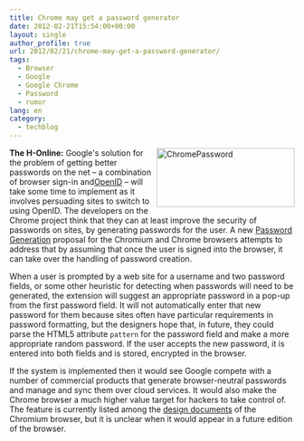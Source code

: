 ```yaml
---
title: Chrome may get a password generator
date: 2012-02-21T15:54:00+00:00
layout: single
author_profile: true
url: 2012/02/21/chrome-may-get-a-password-generator/
tags:
  - Browser
  - Google
  - Google Chrome
  - Password
  - rumor
lang: en
category: 
  - techblog
---
```

[<img title="ChromePassword" border="0" alt="ChromePassword" align="right" src="http://lh3.ggpht.com/-oK2iESuzwiY/T0O3Fvbx__I/AAAAAAAAE5Y/Pw1dHxo4UME/ChromePassword_thumb.png?imgmax=800" width="244" height="104" />](http://lh5.ggpht.com/-Hunk8GBv7O8/T0O23sJbzzI/AAAAAAAAE5Q/VLtiTtFTa9k/s1600-h/ChromePassword%25255B2%25255D.png)**The H-Online:** Google's solution for the problem of getting better passwords on the net – a combination of browser sign-in and[OpenID](http://openid.net/) – will take some time to implement as it involves persuading sites to switch to using OpenID. The developers on the Chrome project think that they can at least improve the security of passwords on sites, by generating passwords for the user. A new [Password Generation](https://sites.google.com/a/chromium.org/dev/developers/design-documents/password-generation) proposal for the Chromium and Chrome browsers attempts to address that by assuming that once the user is signed into the browser, it can take over the handling of password creation. 

When a user is prompted by a web site for a username and two password fields, or some other heuristic for detecting when passwords will need to be generated, the extension will suggest an appropriate password in a pop-up from the first password field. It will not automatically enter that new password for them because sites often have particular requirements in password formatting, but the designers hope that, in future, they could parse the HTML5 attribute `pattern` for the password field and make a more appropriate random password. If the user accepts the new password, it is entered into both fields and is stored, encrypted in the browser. 

If the system is implemented then it would see Google compete with a number of commercial products that generate browser-neutral passwords and manage and sync them over cloud services. It would also make the Chrome browser a much higher value target for hackers to take control of. The feature is currently listed among the [design documents](https://sites.google.com/a/chromium.org/dev/developers/design-documents) of the Chromium browser, but it is unclear when it would appear in a future edition of the browser.